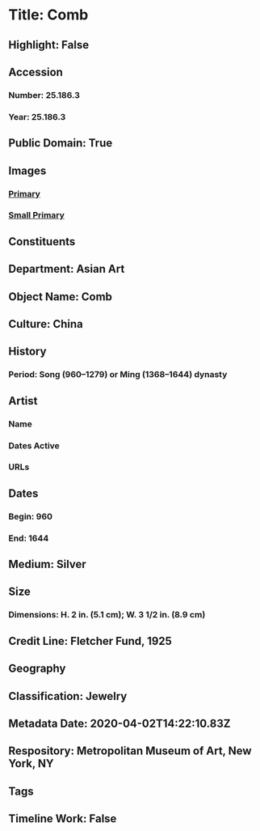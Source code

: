 # Title: Comb
## Highlight: False
## Accession
### Number: 25.186.3
### Year: 25.186.3
## Public Domain: True
## Images
### [Primary](https://images.metmuseum.org/CRDImages/as/original/25_186_3.JPG)
### [Small Primary](https://images.metmuseum.org/CRDImages/as/web-large/25_186_3.JPG)
## Constituents
## Department: Asian Art
## Object Name: Comb
## Culture: China
## History
### Period: Song (960–1279) or Ming (1368–1644) dynasty
## Artist
### Name
### Dates Active
### URLs
## Dates
### Begin: 960
### End: 1644
## Medium: Silver
## Size
### Dimensions: H. 2 in. (5.1 cm); W. 3 1/2 in. (8.9 cm)
## Credit Line: Fletcher Fund, 1925
## Geography
## Classification: Jewelry
## Metadata Date: 2020-04-02T14:22:10.83Z
## Respository: Metropolitan Museum of Art, New York, NY
## Tags
## Timeline Work: False